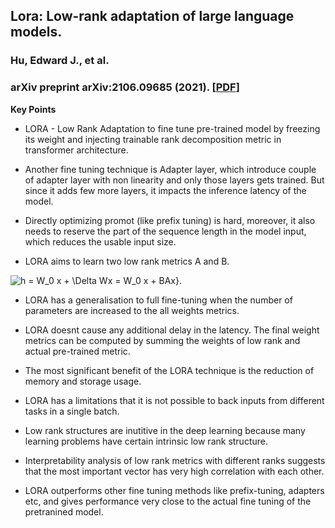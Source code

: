## Lora: Low-rank adaptation of large language models.
### Hu, Edward J., et al.
### arXiv preprint arXiv:2106.09685 (2021). [[PDF](https://arxiv.org/pdf/2106.09685.pdf)]

**Key Points**

* LORA - Low Rank Adaptation to fine tune pre-trained model by freezing its weight and injecting trainable rank decomposition metric in transformer architecture. 

* Another fine tuning technique is Adapter layer, which introduce couple of adapter layer with non linearity and only those layers gets trained. But since it adds few more layers, it impacts the inference latency of the model.

* Directly optimizing promot (like prefix tuning) is hard, moreover, it also needs to reserve the part of the sequence length in the model input, which reduces the usable input size. 

* LORA aims to learn two low rank metrics A and B. 

<img src="https://i.upmath.me/svg/h%20%3D%20W_0%20x%20%2B%20%5CDelta%20Wx%20%3D%20%20W_0%20x%20%2B%20BAx%7D." alt="h = W_0 x + \Delta Wx =  W_0 x + BAx}." />

* LORA has a generalisation to full fine-tuning when the number of parameters are increased to the all weights metrics. 

* LORA doesnt cause any additional delay in the latency. The final weight metrics can be computed by summing the weights of low rank and actual pre-trained metric.

* The most significant benefit of the LORA technique is the reduction of memory and storage usage. 

* LORA has a limitations that it is not possible to back inputs from different tasks in a single batch.

* Low rank structures are inutitive in the deep learning because many learning problems have certain intrinsic low rank structure. 

* Interpretability analysis of low rank metrics with different ranks suggests that the most important vector has very high correlation with each other. 

* LORA outperforms other fine tuning methods like prefix-tuning, adapters etc, and gives performance very close to the actual fine tuning of the pretranined model. 